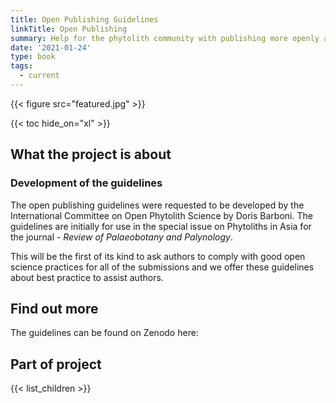 ```yaml
---
title: Open Publishing Guidelines
linkTitle: Open Publishing
summary: Help for the phytolith community with publishing more openly and FAIRly. 
date: '2021-01-24'
type: book
tags:
  - current
---
```


{{< figure src="featured.jpg" >}}

{{< toc hide_on="xl" >}}

## What the project is about

### Development of the guidelines

The open publishing guidelines were requested to be developed by the International Committee on Open Phytolith Science by Doris Barboni. The guidelines are initially for use in the special issue on Phytoliths in Asia for the journal - *Review of Palaeobotany and Palynology*. 

This will be the first of its kind to ask authors to comply with good open science practices for all of the submissions and we offer these guidelines about best practice to assist authors.  

## Find out more

The guidelines can be found on Zenodo here: 

## Part of project

{{< list_children >}}



